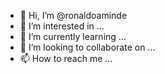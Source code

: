 - 👋 Hi, I’m @ronaldoaminde
- 👀 I’m interested in ...
- 🌱 I’m currently learning ...
- 💞️ I’m looking to collaborate on ...
- 📫 How to reach me ...

<!---
ronaldoaminde/ronaldoaminde is a ✨ special ✨ repository because its `README.md` (this file) appears on your GitHub profile.
You can click the Preview link to take a look at your changes.
--->

